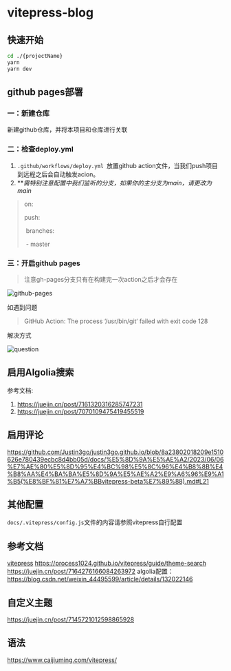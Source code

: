 # vitepress-blog

## 快速开始
```bash
cd ./{projectName}
yarn
yarn dev
```

## github pages部署
### 一：新建仓库
新建github仓库，并将本项目和仓库进行关联

### 二：检查deploy.yml

1. `.github/workflows/deploy.yml `放置github action文件，当我们push项目到远程之后会自动触发acion。
2. ***需特别注意配置中我们监听的分支，如果你的主分支为main，请更改为main*

> on:
>
>   push:
>
> ​    branches:
>
> ​      \- master

### 三：开启github pages

> 注意gh-pages分支只有在构建完一次action之后才会存在

![github-pages](https://csuxzy-images-1300770696.cos.ap-guangzhou.myqcloud.com/github-pages.png)

如遇到问题

> GitHub Action: The process ‘/usr/bin/git‘ failed with exit code 128

解决方式

![question](https://csuxzy-images-1300770696.cos.ap-guangzhou.myqcloud.com/question.webp)

## 启用Algolia搜索
参考文档: 
1. https://juejin.cn/post/7161320316285747231
2. https://juejin.cn/post/7070109475419455519

## 启用评论
https://github.com/Justin3go/justin3go.github.io/blob/8a23802018209e1510626e780439ecbc8d4bb05d/docs/%E5%8D%9A%E5%AE%A2/2023/06/06%E7%AE%80%E5%8D%95%E4%BC%98%E5%8C%96%E4%B8%8B%E4%B8%AA%E4%BA%BA%E5%8D%9A%E5%AE%A2%E9%A6%96%E9%A1%B5(%E8%BF%81%E7%A7%BBvitepress-beta%E7%89%88).md#L21

## 其他配置

`docs/.vitepress/config.js`文件的内容请参照vitepress自行配置

## 参考文档
[vitepress](https://vitepress.dev/reference/default-theme-last-updated)
https://process1024.github.io/vitepress/guide/theme-search
https://juejin.cn/post/7164276166084263972
algolia配置：https://blog.csdn.net/weixin_44495599/article/details/132022146

## 自定义主题
https://juejin.cn/post/7145721012598865928

## 语法
https://www.caijiuming.com/vitepress/